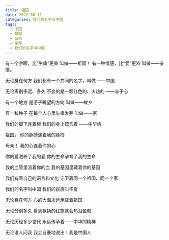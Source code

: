 ```yaml
---
title: 祖国
date: 2022-08-11
categories: 我们的名字叫中国
tags:
  - 中国
  - 祖国
  - 亲情
  - 推荐
  - 我们的名字叫中国
---
```


有一个字眼，比“生命”更重
叫做——祖国！
有一种情感，比“爱”更浓
叫做——亲情。
<!--more-->
无论身在何方
我们都有一个共同的名字，叫做
——中国

无论离别多远、多久
不变的是一颗红色的、火热的
——赤子心

有一个地方
是游子眺望的方向
叫做——故乡

有一粒种子
在每个人心里生根发芽
叫做——家

我们的脚下连着根
我们的身上蕴含着
——中华魂

祖国，
你的脉搏连着我的脉搏

母亲！
我的心连着你的心

你的爱滋养了我的爱
你的生命孕育了我的生命

我的血管里流着你的血
我的基因里藏着你的基因

我们有着自己的语言和文化
守卫着同一个祖国、同一个家

我们的名字叫中国
我们的民族叫华夏

无论身在何方
心的大海永远承载着祖国

无论分别多久
看到飘扬的红旗就会热泪盈眶

无论历经多少世代
永远传承着——中华的精神

无论谁人问我
我会自豪地说出：我是中国人

